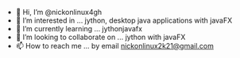 - 👋 Hi, I’m @nickonlinux4gh
- 👀 I’m interested in ... jython, desktop java applications with javaFX
- 🌱 I’m currently learning ... jythonjavafx
- 💞️ I’m looking to collaborate on ... jython with javaFX
- 📫 How to reach me ... by email nickonlinux2k21@gmail.com

<!---
nickonlinux4gh/nickonlinux4gh is a ✨ special ✨ repository because its `README.md` (this file) appears on your GitHub profile.
You can click the Preview link to take a look at your changes.
--->
